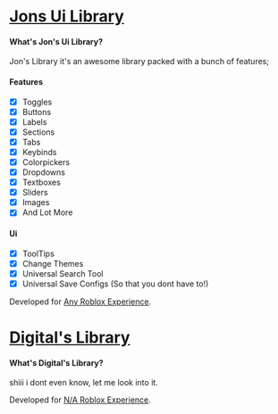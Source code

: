 # [Jons Ui Library](Jons-Ui-Library)

#### What's Jon's Ui Library?

Jon's Library it's an awesome library packed with a bunch of features;

#### Features 

- [x] Toggles
- [x] Buttons
- [x] Labels
- [x] Sections
- [x] Tabs
- [x] Keybinds
- [x] Colorpickers
- [x] Dropdowns
- [x] Textboxes
- [x] Sliders
- [x] Images
- [x] And Lot More
 
#### Ui

- [x] ToolTips
- [x] Change Themes
- [x] Universal Search Tool
- [x] Universal Save Configs (So that you dont have to!)

Developed for [Any Roblox Experience](https://www.roblox.com/discover#/).

# [Digital's Library](Digitals-Library)

#### What's Digital's Library?

shiii i dont even know, let me look into it.

Developed for [N/A Roblox Experience](https://www.roblox.com/404).
